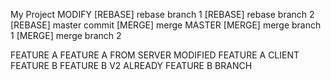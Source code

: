 My Project
MODIFY
[REBASE] rebase branch 1
[REBASE] rebase branch 2
[REBASE] master commit
[MERGE] merge MASTER
[MERGE] merge branch 1
[MERGE] merge branch 2

FEATURE A
FEATURE A FROM SERVER
MODIFIED FEATURE A CLIENT
FEATURE B
FEATURE B V2
ALREADY FEATURE B BRANCH
